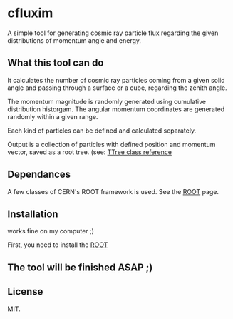 # cfluxim
A simple tool for generating cosmic ray particle flux regarding the given distributions of momentum angle and energy.

## What this tool can do

It calculates the number of cosmic ray particles coming from a given solid angle and passing through a surface or a cube, regarding the zenith angle.

The momentum magnitude is randomly generated using cumulative distribution historgam. The angular momentum coordinates are generated randomly within a given range.

Each kind of particles can be defined and calculated separately.

Output is a collection of particles with defined position and momentum vector, saved as a root tree.
(see: [TTree class reference](https://root.cern.ch/doc/master/classTTree.html)

## Dependances

A few classes of CERN's ROOT framework is used. See the [ROOT](https://root.cern/) page.

## Installation

works fine on my computer ;)

First, you need to install the [ROOT](https://root.cern.ch/downloading-root)

## The tool will be finished ASAP ;)


## License

MIT.
